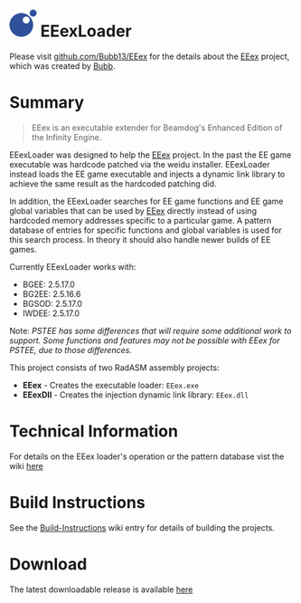 # ![](/EEex.png) EEexLoader

Please visit [github.com/Bubb13/EEex](https://github.com/Bubb13/EEex) for the details about the [EEex](https://github.com/Bubb13/EEex) project, which was created by [Bubb](https://github.com/Bubb13).

# Summary

> EEex is an executable extender for Beamdog's Enhanced Edition of the Infinity Engine.

EEexLoader was designed to help the [EEex](https://github.com/Bubb13/EEex) project. In the past the EE game executable was hardcode patched via the weidu installer. EEexLoader instead loads the EE game executable and injects a dynamic link library to achieve the same result as the hardcoded patching did. 

In addition, the EEexLoader searches for EE game functions and EE game global variables that can be used by [EEex](https://github.com/Bubb13/EEex) directly instead of using hardcoded memory addresses specific to a particular game. A pattern database of entries for specific functions and global variables is used for this search process. In theory it should also handle newer builds of EE games.

Currently EEexLoader works with:

- BGEE: 2.5.17.0
- BG2EE: 2.5.16.6
- BGSOD: 2.5.17.0
- IWDEE: 2.5.17.0

Note: _PSTEE has some differences that will require some additional work to support. Some functions and features may not be possible with EEex for PSTEE, due to those differences._

This project consists of two RadASM assembly projects:
- **EEex** - Creates the executable loader: `EEex.exe`
- **EEexDll** - Creates the injection dynamic link library: `EEex.dll`

# Technical Information

For details on the EEex loader's operation or the pattern database vist the wiki [here](https://github.com/mrfearless/EEexLoader/wiki)

# Build Instructions

See the [Build-Instructions](https://github.com/mrfearless/EEexLoader/wiki/Build-Instructions) wiki entry for details of building the projects.

# Download

The latest downloadable release is available [here](https://github.com/mrfearless/EEexLoader/blob/master/Release/EEexLoader.zip?raw=true)
